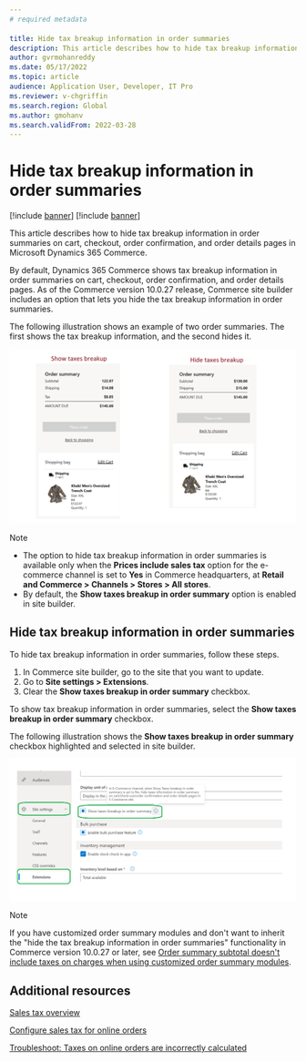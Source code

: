 ```yaml
---
# required metadata

title: Hide tax breakup information in order summaries
description: This article describes how to hide tax breakup information in order summaries on cart, checkout, order confirmation, and order details pages in Microsoft Dynamics 365 Commerce.
author: gvrmohanreddy
ms.date: 05/17/2022
ms.topic: article
audience: Application User, Developer, IT Pro
ms.reviewer: v-chgriffin
ms.search.region: Global
ms.author: gmohanv
ms.search.validFrom: 2022-03-28
---
```


# Hide tax breakup information in order summaries

[!include [banner](includes/banner.md)]
[!include [banner](includes/preview-banner.md)]

This article describes how to hide tax breakup information in order summaries on cart, checkout, order confirmation, and order details pages in Microsoft Dynamics 365 Commerce.

By default, Dynamics 365 Commerce shows tax breakup information in order summaries on cart, checkout, order confirmation, and order details pages. As of the Commerce version 10.0.27 release, Commerce site builder includes an option that lets you hide the tax breakup information in order summaries.

The following illustration shows an example of two order summaries. The first shows the tax breakup information, and the second hides it.

![Examples of carts where tax breakup information is shown and hidden.](media/prices-include-sales-tax-e-Commerce.png)

> [!NOTE]
> - The option to hide tax breakup information in order summaries is available only when the **Prices include sales tax** option for the e-commerce channel is set to **Yes** in Commerce headquarters, at **Retail and Commerce \> Channels \> Stores \> All stores**. 
> - By default, the **Show taxes breakup in order summary** option is enabled in site builder.

## Hide tax breakup information in order summaries

To hide tax breakup information in order summaries, follow these steps.

1. In Commerce site builder, go to the site that you want to update.
1. Go to **Site settings \> Extensions**.
1. Clear the **Show taxes breakup in order summary** checkbox.

To show tax breakup information in order summaries, select the **Show taxes breakup in order summary** checkbox.  

The following illustration shows the **Show taxes breakup in order summary** checkbox highlighted and selected in site builder.

![Show taxes breakup in order summary option in site builder.](media/prices-include-sales-tax-e-Commerce-site-settings.png)

> [!NOTE]
> If you have customized order summary modules and don't want to inherit the "hide the tax breakup information in order summaries" functionality in Commerce version 10.0.27 or later, see [Order summary subtotal doesn't include taxes on charges when using customized order summary modules](troubleshoot/summary-taxes-custom-modules-10.0.27.md#resolution).

## Additional resources

[Sales tax overview](/finance/general-ledger/indirect-taxes-overview)

[Configure sales tax for online orders](sales-tax-config.md)

[Troubleshoot: Taxes on online orders are incorrectly calculated](troubleshoot/tax-miscalculated-online-order.md)
